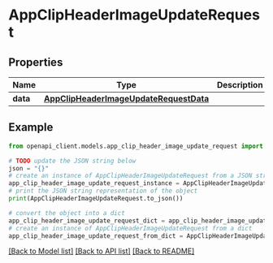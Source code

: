 # AppClipHeaderImageUpdateRequest


## Properties

Name | Type | Description | Notes
------------ | ------------- | ------------- | -------------
**data** | [**AppClipHeaderImageUpdateRequestData**](AppClipHeaderImageUpdateRequestData.md) |  | 

## Example

```python
from openapi_client.models.app_clip_header_image_update_request import AppClipHeaderImageUpdateRequest

# TODO update the JSON string below
json = "{}"
# create an instance of AppClipHeaderImageUpdateRequest from a JSON string
app_clip_header_image_update_request_instance = AppClipHeaderImageUpdateRequest.from_json(json)
# print the JSON string representation of the object
print(AppClipHeaderImageUpdateRequest.to_json())

# convert the object into a dict
app_clip_header_image_update_request_dict = app_clip_header_image_update_request_instance.to_dict()
# create an instance of AppClipHeaderImageUpdateRequest from a dict
app_clip_header_image_update_request_from_dict = AppClipHeaderImageUpdateRequest.from_dict(app_clip_header_image_update_request_dict)
```
[[Back to Model list]](../README.md#documentation-for-models) [[Back to API list]](../README.md#documentation-for-api-endpoints) [[Back to README]](../README.md)


